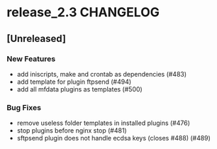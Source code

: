 # release_2.3 CHANGELOG

## [Unreleased]

### New Features

- add iniscripts, make and crontab as dependencies (#483)
- add template for plugin ftpsend (#494)
- add all mfdata plugins as templates (#500)

### Bug Fixes

- remove useless folder templates in installed plugins (#476)
- stop plugins before nginx stop (#481)
- sftpsend plugin does not handle ecdsa keys (closes #488) (#489)


